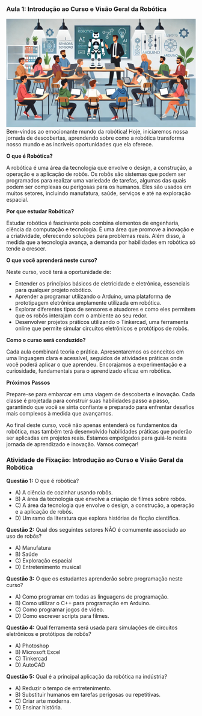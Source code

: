 ### Aula 1: Introdução ao Curso e Visão Geral da Robótica
![](./assets/01.jpeg)
Bem-vindos ao emocionante mundo da robótica! Hoje, iniciaremos nossa jornada de descobertas, aprendendo sobre como a robótica transforma nosso mundo e as incríveis oportunidades que ela oferece.

**O que é Robótica?**

A robótica é uma área da tecnologia que envolve o design, a construção, a operação e a aplicação de robôs. Os robôs são sistemas que podem ser programados para realizar uma variedade de tarefas, algumas das quais podem ser complexas ou perigosas para os humanos. Eles são usados em muitos setores, incluindo manufatura, saúde, serviços e até na exploração espacial.

**Por que estudar Robótica?**

Estudar robótica é fascinante pois combina elementos de engenharia, ciência da computação e tecnologia. É uma área que promove a inovação e a criatividade, oferecendo soluções para problemas reais. Além disso, à medida que a tecnologia avança, a demanda por habilidades em robótica só tende a crescer.

**O que você aprenderá neste curso?**

Neste curso, você terá a oportunidade de:
- Entender os princípios básicos de eletricidade e eletrônica, essenciais para qualquer projeto robótico.
- Aprender a programar utilizando o Arduino, uma plataforma de prototipagem eletrônica amplamente utilizada em robótica.
- Explorar diferentes tipos de sensores e atuadores e como eles permitem que os robôs interajam com o ambiente ao seu redor.
- Desenvolver projetos práticos utilizando o Tinkercad, uma ferramenta online que permite simular circuitos eletrônicos e protótipos de robôs.

**Como o curso será conduzido?**

Cada aula combinará teoria e prática. Apresentaremos os conceitos em uma linguagem clara e acessível, seguidos de atividades práticas onde você poderá aplicar o que aprendeu. Encorajamos a experimentação e a curiosidade, fundamentais para o aprendizado eficaz em robótica.

**Próximos Passos**

Prepare-se para embarcar em uma viagem de descoberta e inovação. Cada classe é projetada para construir suas habilidades passo a passo, garantindo que você se sinta confiante e preparado para enfrentar desafios mais complexos à medida que avançamos.

Ao final deste curso, você não apenas entenderá os fundamentos da robótica, mas também terá desenvolvido habilidades práticas que poderão ser aplicadas em projetos reais. Estamos empolgados para guiá-lo nesta jornada de aprendizado e inovação. Vamos começar!


### Atividade de Fixação: Introdução ao Curso e Visão Geral da Robótica

**Questão 1:** O que é robótica?
- A) A ciência de cozinhar usando robôs.
- B) A área da tecnologia que envolve a criação de filmes sobre robôs.
- C) A área da tecnologia que envolve o design, a construção, a operação e a aplicação de robôs.
- D) Um ramo da literatura que explora histórias de ficção científica.

**Questão 2:** Qual dos seguintes setores NÃO é comumente associado ao uso de robôs?
- A) Manufatura
- B) Saúde
- C) Exploração espacial
- D) Entretenimento musical

**Questão 3:** O que os estudantes aprenderão sobre programação neste curso?
- A) Como programar em todas as linguagens de programação.
- B) Como utilizar o C++ para programação em Arduino.
- C) Como programar jogos de vídeo.
- D) Como escrever scripts para filmes.

**Questão 4:** Qual ferramenta será usada para simulações de circuitos eletrônicos e protótipos de robôs?
- A) Photoshop
- B) Microsoft Excel
- C) Tinkercad
- D) AutoCAD

**Questão 5:** Qual é a principal aplicação da robótica na indústria?
- A) Reduzir o tempo de entretenimento.
- B) Substituir humanos em tarefas perigosas ou repetitivas.
- C) Criar arte moderna.
- D) Ensinar história.